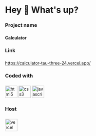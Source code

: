 <h1 align="left">Hey 👋 What's up?</h1>

###

<h3 align="left">Project name</h3>

###

<h4 align="left">Calculator</h4>

###

<h3 align="left">Link</h3>

###

<a href="https://calculator-tau-three-24.vercel.app/" title="preview">https://calculator-tau-three-24.vercel.app/</a>

###

<h3 align="left">Coded with</h3>

###

<div align="left">
  <img src="https://cdn.jsdelivr.net/gh/devicons/devicon/icons/html5/html5-original.svg" height="40px" alt="html5 logo"  />

  <img src="https://cdn.jsdelivr.net/gh/devicons/devicon/icons/css3/css3-original.svg" height="40px" alt="css3 logo"  />

  <img src="https://cdn.jsdelivr.net/gh/devicons/devicon/icons/javascript/javascript-original.svg" height="40px" alt="javascript logo"  />
</div>

###

<h3 align="left">Host</h3>

###

<div align="left">
  <img src="https://img.shields.io/badge/Vercel-000000?logo=vercel&logoColor=white&style=for-the-badge" height="40px" alt="vercel logo"  />
</div>

###